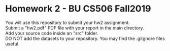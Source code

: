 # Homework 2 - BU CS506 Fall2019

You will use this repository to submit your hw2 assignment.</br>
Submit a "hw2.pdf" PDF file with your report in the main directory. </br>
Add your source code inside an "src" folder.</br>
DO NOT add the datasets to your repository. You may find the .gitgnore files useful.  
